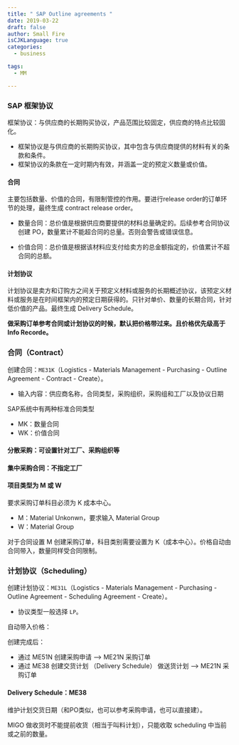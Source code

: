 ```yaml
---
title: " SAP Outline agreements "
date: 2019-03-22
draft: false
author: Small Fire
isCJKLanguage: true
categories: 
  - business

tags: 
  - MM

---
```


### SAP 框架协议

框架协议：与供应商的长期购买协议，产品范围比较固定，供应商的特点比较固化。

- 框架协议是与供应商的长期购买协议，其中包含与供应商提供的材料有关的条款和条件。
- 框架协议的条款在一定时期内有效，并涵盖一定的预定义数量或价值。

#### 合同

主要包括数量、价值的合同，有限制管控的作用。要进行release order的订单环节的处理，最终生成 contract release order。

- 数量合同：总价值是根据供应商要提供的材料总量确定的。后续参考合同协议创建 PO，数量累计不能超合同的总量。否则会警告或错误信息。

- 价值合同：总价值是根据该材料应支付给卖方的总金额指定的，价值累计不超合同的总额。

#### 计划协议

计划协议是卖方和订购方之间关于预定义材料或服务的长期概述协议，该预定义材料或服务是在时间框架内的预定日期获得的。只针对单价、数量的长期合同，针对低价值的产品。最终生成 Delivery Schedule。

**做采购订单参考合同或计划协议的时候，默认把价格带过来。且价格优先级高于 Info Recorde。**

### 合同（Contract）

创建合同：`ME31K`（Logistics - Materials Management - Purchasing - Outline Agreement - Contract - Create）。

- 输入内容：供应商名称，合同类型，采购组织，采购组和工厂以及协议日期

 SAP系统中有两种标准合同类型

- MK：数量合同
- WK：价值合同

#### 分散采购：可设置针对工厂、采购组织等



#### 集中采购合同：不指定工厂



#### 项目类型为 M 或 W

要求采购订单科目必须为 K 成本中心。

- M：Material Unkonwn，要求输入 Material Group
- W：Material Group

对于合同设置 M 创建采购订单，科目类别需要设置为 K（成本中心）。价格自动由合同带入，数量同样受合同限制。



### 计划协议（Scheduling）

创建计划协议：`ME31L`（Logistics - Materials Management - Purchasing - Outline Agreement - Scheduling Agreement - Create）。

- 协议类型一般选择 `LP`。



自动带入价格：



创建完成后：

- 通过 ME51N 创建采购申请 --> ME21N 采购订单
- 通过 ME38 创建交货计划 （Delivery Schedule） 做送货计划 --> ME21N 采购订单

#### Delivery Schedule：ME38

维护计划交货日期（和PO类似，也可以参考采购申请，也可以直接建）。

MIGO 做收货时不能提前收货（相当于叫料计划），只能收取 scheduling 中当前或之前的数量。

